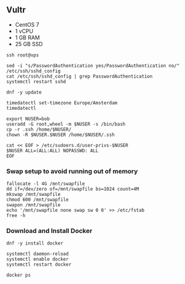 
## Vultr

* CentOS 7
* 1 vCPU
* 1 GB RAM
* 25 GB SSD

```
ssh root@vps

sed -i "s/PasswordAuthentication yes/PasswordAuthentication no/" /etc/ssh/sshd_config
cat /etc/ssh/sshd_config | grep PasswordAuthentication
systemctl restart sshd

dnf -y update

timedatectl set-timezone Europe/Amsterdam
timedatectl

export NUSER=bob
useradd -G root,wheel -m $NUSER -s /bin/bash
cp -r .ssh /home/$NUSER/
chown -R $NUSER.$NUSER /home/$NUSER/.ssh

cat << EOF > /etc/sudoers.d/user-privs-$NUSER
$NUSER ALL=(ALL:ALL) NOPASSWD: ALL
EOF
```

###  Swap setup to avoid running out of memory

```
fallocate -l 4G /mnt/swapfile
dd if=/dev/zero of=/mnt/swapfile bs=1024 count=4M
mkswap /mnt/swapfile
chmod 600 /mnt/swapfile
swapon /mnt/swapfile
echo '/mnt/swapfile none swap sw 0 0' >> /etc/fstab
free -h
```

### Download and Install Docker

```
dnf -y install docker

systemctl daemon-reload
systemctl enable docker
systemctl restart docker

docker ps
```
